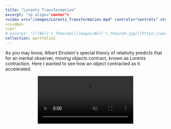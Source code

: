 ```yaml
---
title: "Lorentz Transformation"
excerpt: "<p align="center">
<video src="/images/Lorentz_Transformation.mp4" controls="controls" style="max-width: 800px;" autoplay loop muted>
</video>
</p>"
# excerpt: "[![Bell's Theorem](/images/Bell's_Theorem.jpg)](https://www.youtube.com/watch?v=OU-ZYBw2cnA)"
collection: portfolio2
---
```


As you may know, Albert Einstein's special theory of relativity predicts that for an inertial observer, moving objects contract, known as Lorentz contraction. Here I wanted to see how an object contracted as it accelerated.

<p align="center">
<video src="/images/Lorentz_Transformation.mp4" controls="controls" style="max-width: 800px;" autoplay loop muted>
</video>
</p>
